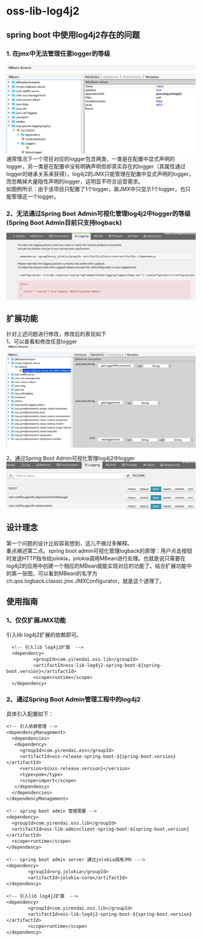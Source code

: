 
# oss-lib-log4j2

## spring boot 中使用log4j2存在的问题  
### 1. 在jmx中无法管理任意logger的等级  
![configserver.png](src/readme/log4j2-jmx-1.png)
通常情况下一个项目对应的logger包含两类，一类是在配置中显式声明的logger，另一类是在配置中没有明确声明但却真实存在的logger（其属性通过logger的继承关系来获得）。log4j2的JMX只能管理在配置中显式声明的logger，而忽略掉大量隐性声明的logger，这明显不符合运营需求。  
如图例所示：由于该项目只配置了1个logger，故JMX中只显示1个logger，也只能管理这一个logger。
### 2、无法通过Spring Boot Admin可视化管理log4j2中logger的等级(Spring Boot Admin目前只支持logback)  
![configserver.png](src/readme/springboot-admin-logging-error.png)   

## 扩展功能
针对上述问题进行修改，修改后的表现如下  
1、可以查看和修改任意logger
![configserver.png](src/readme/log4j2-jmx-2.png)

2、通过Spring Boot Admin可视化管理log4j2中logger
![configserver.png](src/readme/springboot-admin-logging.png)

## 设计理念  
第一个问题的设计比较容易想到，这儿不做过多解释。  
重点阐述第二点。spring boot admin可视化管理logback的原理：用户点击按钮时发送HTTP指令给jolokia，jolokia调用MBean进行处理。也就是说只需要在log4j2的应用中创建一个相应的MBean就能实现对应的功能了。结合扩展功能中的第一张图，可以看到MBean的名字为ch.qos.logback.classic.jmx.JMXConfigurator，就是这个道理了。

## 使用指南
### 1、仅仅扩展JMX功能
  引入lib log4j2扩展的依赖即可。 
  
      <!-- 引入lib log4j2扩展  -->
      <dependency>
              <groupId>com.yirendai.oss.lib</groupId>
              <artifactId>oss-lib-log4j2-spring-boot-${spring-boot.version}</artifactId>
              <scope>runtime</scope>
      </dependency>   

### 2、通过Spring Boot Admin管理工程中的log4j2

具体引入配置如下：  

    <!-- 引入依赖管理 -->
    <dependencyManagement>
      <dependencies>
       <dependency>
         <groupId>com.yirendai.oss</groupId>
         <artifactId>oss-release-spring-boot-${spring-boot.version}</artifactId>
         <version>${oss-release.version}</version>
         <type>pom</type>
         <scope>import</scope>
       </dependency>
      </dependencies>
    </dependencyManagement>

    <!-- spring boot admin 管理需要 -->
    <dependency>
      <groupId>com.yirendai.oss.lib</groupId>
      <artifactId>oss-lib-adminclient-spring-boot-${spring-boot.version}</artifactId>
      <scope>runtime</scope>
    </dependency>
    
    <!-- spring boot admin server 通过jolokia调用JMX --->
    <dependency>
            <groupId>org.jolokia</groupId>
            <artifactId>jolokia-core</artifactId>
    </dependency>
    
    <!-- 引入lib log4j2扩展  -->
    <dependency>
            <groupId>com.yirendai.oss.lib</groupId>
            <artifactId>oss-lib-log4j2-spring-boot-${spring-boot.version}</artifactId>
            <scope>runtime</scope>
    </dependency>

